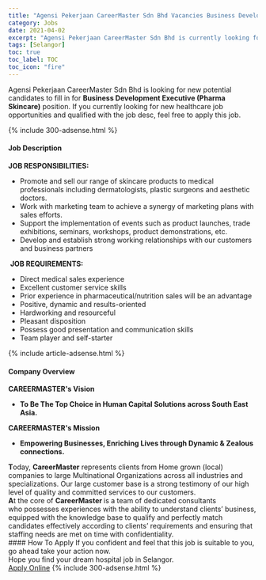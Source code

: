 ```yaml
---
title: "Agensi Pekerjaan CareerMaster Sdn Bhd Vacancies Business Development Executive (Pharma Skincare)" 
category: Jobs 
date: 2021-04-02 
excerpt: "Agensi Pekerjaan CareerMaster Sdn Bhd is currently looking for suitable person to fill in the Business Development Executive (Pharma Skincare) which positioned at Selangor" 
tags: [Selangor] 
toc: true 
toc_label: TOC 
toc_icon: "fire" 
--- 
```


<p>Agensi Pekerjaan CareerMaster Sdn Bhd is looking for new potential candidates to fill in for <b>Business Development Executive (Pharma Skincare)</b> position. If you currently looking for new healthcare job opportunities and qualified with the job desc, feel free to apply this job.
</p>{% include 300-adsense.html %} 
<div><div><h4>Job Description</h4></div><div><div><span><div><div><strong>JOB RESPONSIBILITIES:</strong>&#160;<ul><li>Promote and sell our range of skincare products to medical professionals including dermatologists, plastic surgeons and aesthetic doctors.</li><li>Work with marketing team to achieve a synergy of marketing plans with sales efforts.</li><li>Support the implementation of events such as product launches, trade exhibitions, seminars, workshops, product demonstrations, etc.</li><li>Develop and establish strong working relationships with our customers and business partners</li></ul>&#160;<strong>JOB REQUIREMENTS:</strong>&#160;<ul><li>Direct medical sales experience</li><li>Excellent customer service skills</li><li>Prior experience in pharmaceutical/nutrition sales will be an advantage</li><li>Positive, dynamic and results-oriented</li><li>Hardworking and resourceful</li><li>Pleasant disposition</li><li>Possess good presentation and communication skills</li><li>Team player and self-starter</li></ul></div></div></span></div></div></div> 
{% include article-adsense.html %} 
<div><div><h4>Company Overview</h4></div><div><div><span><div><div>
<div>
<strong>CAREERMASTER's&#160;</strong><strong>V</strong><strong>ision</strong></div>
<ul>
<li>
<strong>To Be The Top Choice in Human Capital Solutions across South East Asia.</strong></li>
</ul>
<div>
<strong>CAREERMASTER's Mission</strong></div>
<ul>
<li>
<strong>Empowering Businesses, Enriching Lives through Dynamic &amp; Zealous connections.</strong></li>
</ul>
<div>
<strong>T</strong>oday, <strong>CareerMaster</strong> represents clients from Home grown (local) companies to large Multinational Organizations across all industries&#160;and specializations. Our large customer base is a strong testimony of our high level of quality and committed services to our customers.</div>
<div>
<strong>A</strong>t the core of <strong>CareerMaster </strong>is a team of dedicated consultants who&#160;possesses experiences with the ability&#160;to understand clients&#8217; business, equipped with the knowledge base to qualify and perfectly match candidates effectively according to clients&#8217; requirements and ensuring that staffing needs are met on time with confidentiality.&#160;</div>
</div></div></span></div></div></div> 
#### How To Apply 
If you confident and feel that this job is suitable to you, go ahead take your action now. <br/> 
Hope you find your dream hospital job in Selangor. <br/> 
<a href="https://www.jobstreet.com.my/en/job/business-development-executive-pharma-skincare-4524689?jobId=jobstreet-my-job-4524689" class="btn btn--warning" target="_blank" rel="nofollow noopenner">Apply Online</a> 
{% include 300-adsense.html %} 
